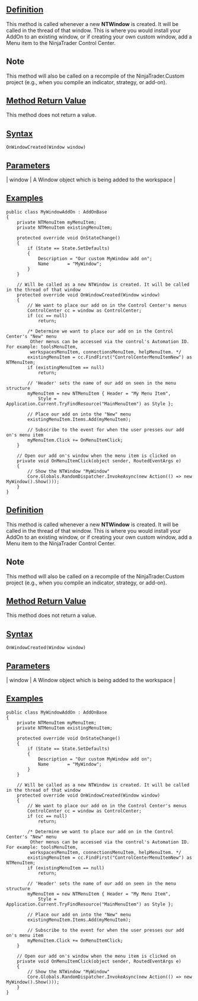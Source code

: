 ## [Definition](https://developer.ninjatrader.com/docs/desktop/onwindowcreated\#definition)

This method is called whenever a new **NTWindow** is created. It will be called in the thread of that window. This is where you would install your AddOn to an existing window, or if creating your own custom window, add a Menu item to the NinjaTrader Control Center.

## Note

This method will also be called on a recompile of the NinjaTrader.Custom project (e.g., when you compile an indicator, strategy, or add-on).

## [Method Return Value](https://developer.ninjatrader.com/docs/desktop/onwindowcreated\#method-return-value)

This method does not return a value.

## [Syntax](https://developer.ninjatrader.com/docs/desktop/onwindowcreated\#syntax)

`OnWindowCreated(Window window)`

## [Parameters](https://developer.ninjatrader.com/docs/desktop/onwindowcreated\#parameters)

| window | A Window object which is being added to the workspace |

## [Examples](https://developer.ninjatrader.com/docs/desktop/onwindowcreated\#examples)

```jsx-150469391 csharp
public class MyWindowAddOn : AddOnBase
{
    private NTMenuItem myMenuItem;
    private NTMenuItem existingMenuItem;

    protected override void OnStateChange()
    {
        if (State == State.SetDefaults)
        {
            Description = "Our custom MyWindow add on";
            Name       = "MyWindow";
        }
    }

    // Will be called as a new NTWindow is created. It will be called in the thread of that window
    protected override void OnWindowCreated(Window window)
    {
        // We want to place our add on in the Control Center's menus
        ControlCenter cc = window as ControlCenter;
        if (cc == null)
            return;

        /* Determine we want to place our add on in the Control Center's "New" menu
         Other menus can be accessed via the control's Automation ID. For example: toolsMenuItem,
         workspacesMenuItem, connectionsMenuItem, helpMenuItem. */
        existingMenuItem = cc.FindFirst("ControlCenterMenuItemNew") as NTMenuItem;
        if (existingMenuItem == null)
            return;

        // 'Header' sets the name of our add on seen in the menu structure
        myMenuItem = new NTMenuItem { Header = "My Menu Item",
            Style = Application.Current.TryFindResource("MainMenuItem") as Style };

        // Place our add on into the "New" menu
        existingMenuItem.Items.Add(myMenuItem);

        // Subscribe to the event for when the user presses our add on's menu item
        myMenuItem.Click += OnMenuItemClick;
    }

    // Open our add on's window when the menu item is clicked on
    private void OnMenuItemClick(object sender, RoutedEventArgs e)
    {
        // Show the NTWindow "MyWindow"
        Core.Globals.RandomDispatcher.InvokeAsync(new Action(() => new MyWindow().Show()));
    }
}

```

## [Definition](https://developer.ninjatrader.com/docs/desktop/onwindowcreated\#definition)

This method is called whenever a new **NTWindow** is created. It will be called in the thread of that window. This is where you would install your AddOn to an existing window, or if creating your own custom window, add a Menu item to the NinjaTrader Control Center.

## Note

This method will also be called on a recompile of the NinjaTrader.Custom project (e.g., when you compile an indicator, strategy, or add-on).

## [Method Return Value](https://developer.ninjatrader.com/docs/desktop/onwindowcreated\#method-return-value)

This method does not return a value.

## [Syntax](https://developer.ninjatrader.com/docs/desktop/onwindowcreated\#syntax)

`OnWindowCreated(Window window)`

## [Parameters](https://developer.ninjatrader.com/docs/desktop/onwindowcreated\#parameters)

| window | A Window object which is being added to the workspace |

## [Examples](https://developer.ninjatrader.com/docs/desktop/onwindowcreated\#examples)

```jsx-150469391 csharp
public class MyWindowAddOn : AddOnBase
{
    private NTMenuItem myMenuItem;
    private NTMenuItem existingMenuItem;

    protected override void OnStateChange()
    {
        if (State == State.SetDefaults)
        {
            Description = "Our custom MyWindow add on";
            Name       = "MyWindow";
        }
    }

    // Will be called as a new NTWindow is created. It will be called in the thread of that window
    protected override void OnWindowCreated(Window window)
    {
        // We want to place our add on in the Control Center's menus
        ControlCenter cc = window as ControlCenter;
        if (cc == null)
            return;

        /* Determine we want to place our add on in the Control Center's "New" menu
         Other menus can be accessed via the control's Automation ID. For example: toolsMenuItem,
         workspacesMenuItem, connectionsMenuItem, helpMenuItem. */
        existingMenuItem = cc.FindFirst("ControlCenterMenuItemNew") as NTMenuItem;
        if (existingMenuItem == null)
            return;

        // 'Header' sets the name of our add on seen in the menu structure
        myMenuItem = new NTMenuItem { Header = "My Menu Item",
            Style = Application.Current.TryFindResource("MainMenuItem") as Style };

        // Place our add on into the "New" menu
        existingMenuItem.Items.Add(myMenuItem);

        // Subscribe to the event for when the user presses our add on's menu item
        myMenuItem.Click += OnMenuItemClick;
    }

    // Open our add on's window when the menu item is clicked on
    private void OnMenuItemClick(object sender, RoutedEventArgs e)
    {
        // Show the NTWindow "MyWindow"
        Core.Globals.RandomDispatcher.InvokeAsync(new Action(() => new MyWindow().Show()));
    }
}

```
